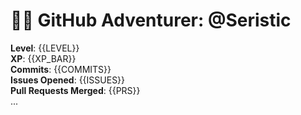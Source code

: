 # 🧝‍♀️ GitHub Adventurer: @Seristic

**Level**: {{LEVEL}}  
**XP**: {{XP_BAR}}  
**Commits**: {{COMMITS}}  
**Issues Opened**: {{ISSUES}}  
**Pull Requests Merged**: {{PRS}}  
...
